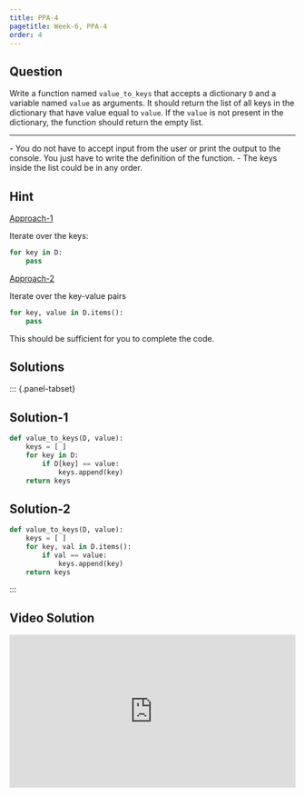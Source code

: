 ```yaml
---
title: PPA-4
pagetitle: Week-6, PPA-4
order: 4
---
```


## Question

Write a function named `value_to_keys` that accepts a dictionary `D` and a variable named `value` as arguments. It should return the list of all keys in the dictionary that have value equal to `value`. If the `value` is not present in the dictionary, the function should return the empty list.

<hr>
- You do not have to accept input from the user or print the output to the console. You just have to write the definition of the function.
- The keys inside the list could be in any order.

## Hint

<u>Approach-1</u>

Iterate over the keys:

```python
for key in D:
    pass
```

<u>Approach-2</u>

Iterate over the key-value pairs

```python
for key, value in D.items():
    pass
```

This should be sufficient for you to complete the code.

## Solutions

::: {.panel-tabset}

## Solution-1

```python
def value_to_keys(D, value):
    keys = [ ]
    for key in D:
        if D[key] == value:
            keys.append(key)
    return keys
```

## Solution-2

```python
def value_to_keys(D, value):
    keys = [ ]
    for key, val in D.items():
        if val == value:
            keys.append(key)
    return keys
```

:::

## Video Solution

<div style="position: relative; padding-bottom: 53.43750000000001%; height: 0;"><iframe src="https://www.loom.com/embed/53b4c8ef589c4d148992210c9c85c93d?sid=05d20cd1-05a4-4b2f-8e94-a3aa854878b2" frameborder="0" webkitallowfullscreen mozallowfullscreen allowfullscreen style="position: absolute; top: 0; left: 0; width: 100%; height: 100%;"></iframe></div>
